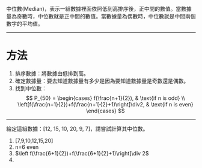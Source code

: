 中位數(Median)，表示一組數據裡面依照低到高排序後，正中間的數值。當數據量為奇數時，中位數就是正中間的數值。當數據量為偶數時，中位數就是中間兩個數字的平均值。
- - -
# 方法
1. 排序數據：將數據由低排到高。
2. 確定數據量：要去知道數據量有多少是因為要知道數據量是奇數還是偶數。
3. 找到中位數：
$$
P_{50} =
\begin{cases}
    f(\frac{n+1}{2}), & \text{if n is odd} \\
    \left[f(\frac{n+1}{2})+f(\frac{n+1}{2}+1)\right]\div2, & \text{if n is even}
\end{cases}
$$
- - -
給定這組數據：\[12, 15, 10, 20, 9, 7\]，請嘗試計算其中位數。
1. [7,9,10,12,15,20]
2. n=6 even
3. $\left f(\frac{6+1}{2})+f(\frac{6+1}{2}+1)\right]\div 2$
4. 